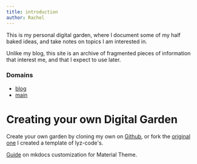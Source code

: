 ```yaml
---
title: introduction
author: Rachel
---
```

This is my personal digital garden, where I document some of my half baked ideas, and take notes on topics I am interested in.

Unlike my blog, this site is an archive of fragmented pieces of information that interest me, and that I expect to use later.

### Domains
* [blog](https://blog.rachelombok.com)
* [main](https://rachelombok.com)

# Creating your own Digital Garden

Create your own garden by cloning my own on [Github](https://github.com/rachelombok/digital-garden), or fork the [original one](https://github.com/lyz-code/blue-book) I created a template of lyz-code's.

[Guide](https://squidfunk.github.io/mkdocs-material/setup/changing-the-colors/) on mkdocs customization for Material Theme.
